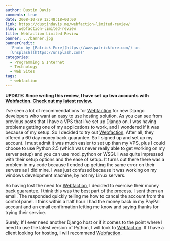 ```yaml
---
author: Dustin Davis
comments: true
date: 2008-10-29 12:48:18+00:00
link: https://dustindavis.me/webfaction-limited-review/
slug: webfaction-limited-review
title: Webfaction Limited Review
banner: ../banner.jpg
bannerCredit:
  'Photo by [Patrick Fore](https://www.patrickfore.com/) on
  [Unsplash](https://unsplash.com)'
categories:
  - Programming & Internet
  - Technology
  - Web Sites
tags:
  - webfaction
---
```


**UPDATE: Since writing this review, I have set up two accounts with
**[**Webfaction**](http://www.webfaction.com/?affiliate=redseam)**.
**[**Check out my latest review**](http://www.nerdydork.com/webfaction-review.html)**.**

I've seen a lot of recommendations for
[Webfaction](http://www.webfaction.com/signup?affiliate=redseam) for new Django
developers who want an easy to use hosting solution. As you can see from
previous posts that I have a VPS that I've set up Django on. I was having
problems getting one of my applications to work, and I wondered if it was
because of my setup. So I decided to try out
[Webfaction](http://www.webfaction.com/signup?affiliate=redseam). After all,
they offered a 60 day money back guarantee. So I signed up and set up my
account. I must admit it was much easier to set up than my VPS, plus I could
choose to use Python 2.5 (which was never really able to get working on my
server setup) and you can use mod_python or WSGI. I was quite impressed with
their setup options and the ease of setup. It turns out there there was a
problem in my code because I ended up getting the same error on their servers as
I did mine. I was just confused because it was working on my windows development
machine, by not my Linux servers.

So having lost the need for
[Webfaction](http://www.webfaction.com/signup?affiliate=redseam), I decided to
exercise their money back guarantee. I think this was the best part of the
process. I sent them an email. The responded quickly telling me how to cancel
the account from the control panel. I think within a half hour I had the money
back in my PayPal account and an email confirmation letting me know and saying
thanks for trying their service.

Surely, If I ever need another Django host or if it comes to the point where I
need to use the latest version of Python, I will look to
[Webfaction](http://www.webfaction.com/signup?affiliate=redseam). If I have a
client looking for hosting, I will recommend
[Webfaction](http://www.webfaction.com/?affiliate=redseam).
